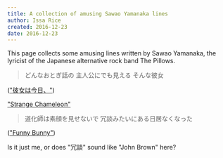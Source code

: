 ```yaml
---
title: A collection of amusing Sawao Yamanaka lines
author: Issa Rice
created: 2016-12-23
date: 2016-12-23
---
```


This page collects some amusing lines written by Sawao Yamanaka, the lyricist
of the Japanese alternative rock band The Pillows.

> どんなおとぎ話の
> 主人公にでも見える そんな彼女

(["彼女は今日、"](http://j-lyric.net/artist/a0006c3/l00bad3.html))

["Strange Chameleon"](http://j-lyric.net/artist/a0006c3/l004476.html)

> 道化師は素顔を見せないで
> 冗談みたいにある日居なくなった

(["Funny Bunny"](http://j-lyric.net/artist/a0006c3/l004473.html))

Is it just me, or does "冗談" sound like "John Brown" here?
